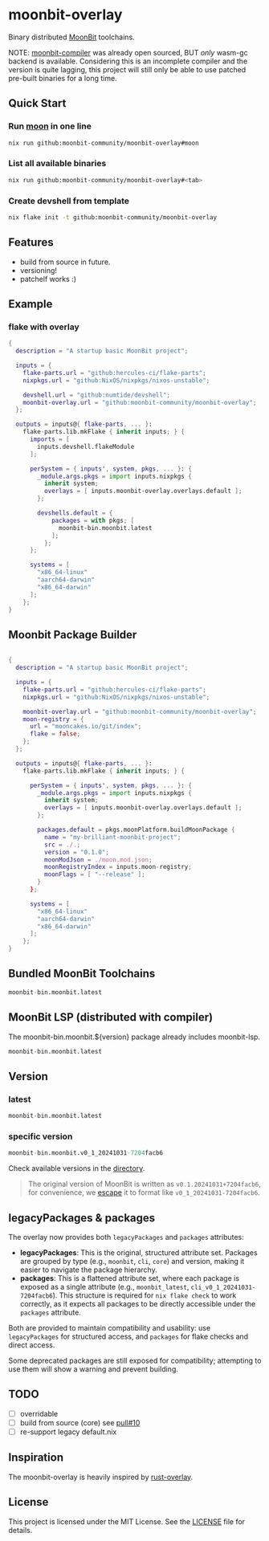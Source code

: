 # moonbit-overlay

Binary distributed [MoonBit](https://www.moonbitlang.com/) toolchains.

NOTE: [moonbit-compiler](https://github.com/moonbitlang/moonbit-compiler) was already open sourced, BUT *only* wasm-gc backend is available. Considering this is an incomplete compiler and the version is quite lagging, this project will still only be able to use patched pre-built binaries for a long time.

## Quick Start

### Run [moon](https://github.com/moonbitlang/moon) in one line

```bash
nix run github:moonbit-community/moonbit-overlay#moon
```

### List all available binaries

```bash
nix run github:moonbit-community/moonbit-overlay#<tab>
```

### Create devshell from template

```bash
nix flake init -t github:moonbit-community/moonbit-overlay
```

## Features

- build from source in future.
- versioning!
- patchelf works :)

## Example

### flake with overlay

```nix
{
  description = "A startup basic MoonBit project";

  inputs = {
    flake-parts.url = "github:hercules-ci/flake-parts";
    nixpkgs.url = "github:NixOS/nixpkgs/nixos-unstable";

    devshell.url = "github:numtide/devshell";
    moonbit-overlay.url = "github:moonbit-community/moonbit-overlay";
  };

  outputs = inputs@{ flake-parts, ... }:
    flake-parts.lib.mkFlake { inherit inputs; } {
      imports = [
        inputs.devshell.flakeModule
      ];

      perSystem = { inputs', system, pkgs, ... }: {
        _module.args.pkgs = import inputs.nixpkgs {
          inherit system;
          overlays = [ inputs.moonbit-overlay.overlays.default ];
        };

        devshells.default = {
            packages = with pkgs; [
              moonbit-bin.moonbit.latest
            ];
          };
      };

      systems = [
        "x86_64-linux"
        "aarch64-darwin"
        "x86_64-darwin"
      ];
    };
}
```

## Moonbit Package Builder

```nix

{
  description = "A startup basic MoonBit project";

  inputs = {
    flake-parts.url = "github:hercules-ci/flake-parts";
    nixpkgs.url = "github:NixOS/nixpkgs/nixos-unstable";

    moonbit-overlay.url = "github:moonbit-community/moonbit-overlay";
    moon-registry = {
      url = "mooncakes.io/git/index";
      flake = false;
    };
  };

  outputs = inputs@{ flake-parts, ... }:
    flake-parts.lib.mkFlake { inherit inputs; } {

      perSystem = { inputs', system, pkgs, ... }: {
        _module.args.pkgs = import inputs.nixpkgs {
          inherit system;
          overlays = [ inputs.moonbit-overlay.overlays.default ];
        };

        packages.default = pkgs.moonPlatform.buildMoonPackage {
          name = "my-brilliant-moonbit-project";
          src = ./.;
          version = "0.1.0";
          moonModJson = ./moon.mod.json;
          moonRegistryIndex = inputs.moon-registry;
          moonFlags = [ "--release" ];
        }
      };

      systems = [
        "x86_64-linux"
        "aarch64-darwin"
        "x86_64-darwin"
      ];
    };
}
```

## Bundled MoonBit Toolchains

```nix
moonbit-bin.moonbit.latest
```

## MoonBit LSP (distributed with compiler)

The moonbit-bin.moonbit.${version} package already includes moonbit-lsp.

```nix
moonbit-bin.moonbit.latest
```

## Version

### latest

```nix
moonbit-bin.moonbit.latest
```

### specific version

```nix
moonbit-bin.moonbit.v0_1_20241031-7204facb6
```

Check available versions in the [directory](versions/).

> The original version of MoonBit is written as `v0.1.20241031+7204facb6`,
> for convenience, we [escape](https://github.com/moonbit-community/moonbit-overlay/blob/3464a68cf9a16d4d63f76de823ca9687bca2de2d/lib/moonbit-bin.nix#L22-L24)
> it to format like `v0_1_20241031-7204facb6`.

## legacyPackages & packages

The overlay now provides both `legacyPackages` and `packages` attributes:

- **legacyPackages**: This is the original, structured attribute set. Packages are grouped by type (e.g., `moonbit`, `cli`, `core`) and version, making it easier to navigate the package hierarchy.
- **packages**: This is a flattened attribute set, where each package is exposed as a single attribute (e.g., `moonbit_latest`, `cli_v0_1_20241031-7204facb6`). This structure is required for `nix flake check` to work correctly, as it expects all packages to be directly accessible under the `packages` attribute.

Both are provided to maintain compatibility and usability: use `legacyPackages` for structured access, and `packages` for flake checks and direct access.

Some deprecated packages are still exposed for compatibility; attempting to use them will show a warning and prevent building.

## TODO

- [ ] overridable
- [ ] build from source (core)
  see [pull#10](https://github.com/moonbit-community/moonbit-overlay/pull/10)
- [ ] re-support legacy default.nix

## Inspiration

The moonbit-overlay is heavily inspired by [rust-overlay](https://github.com/oxalica/rust-overlay).

## License

This project is licensed under the MIT License. See the [LICENSE](./LICENSE) file for details.
